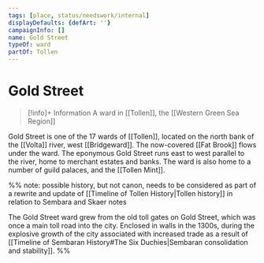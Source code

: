 ```yaml
---
tags: [place, status/needswork/internal]
displayDefaults: {defArt: ''}
campaignInfo: []
name: Gold Street
typeOf: ward
partOf: Tollen
---
```

# Gold Street
>[!info]+ Information
> A  ward in [[Tollen]], the [[Western Green Sea Region]]

Gold Street is one of the 17 wards of [[Tollen]], located on the north bank of the [[Volta]] river, west [[Bridgeward]]. The now-covered [[Fat Brook]] flows under the ward. The eponymous Gold Street runs east to west parallel to the river, home to merchant estates and banks. The ward is also home to a number of guild palaces, and the [[Tollen Mint]]. 

%% note: possible history, but not canon, needs to be considered as part of a rewrite and update of [[Timeline of Tollen History|Tollen history]] in relation to Sembara and Skaer notes

The Gold Street ward grew from the old toll gates on Gold Street, which was once a main toll road into the city. Enclosed in walls in the 1300s, during the explosive growth of the city associated with increased trade as a result of [[Timeline of Sembaran History#The Six Duchies|Sembaran consolidation and stability]].
%%
